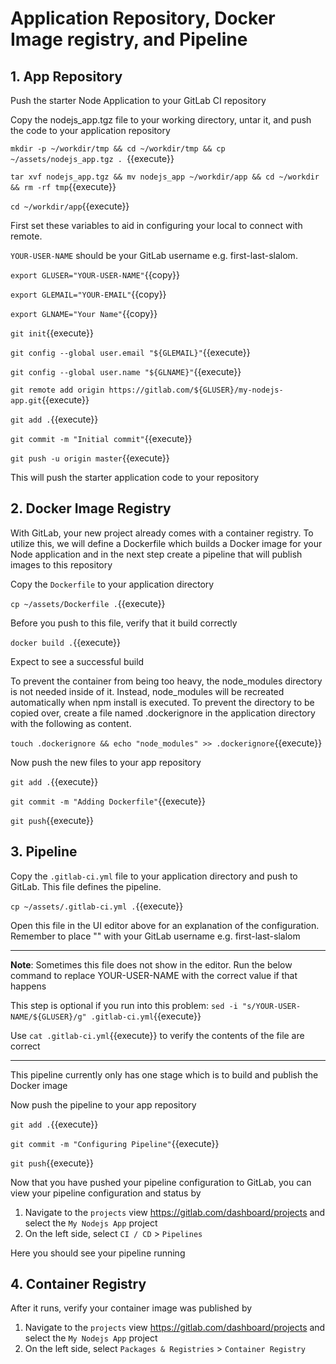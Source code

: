 # Application Repository, Docker Image registry, and Pipeline

## 1. App Repository

Push the starter Node Application to your GitLab CI repository

Copy the nodejs_app.tgz file to your working directory, untar it, and push the code to your application repository

`mkdir -p ~/workdir/tmp && cd ~/workdir/tmp && cp ~/assets/nodejs_app.tgz . `{{execute}}

`tar xvf nodejs_app.tgz && mv nodejs_app ~/workdir/app && cd ~/workdir && rm -rf tmp`{{execute}}

`cd ~/workdir/app`{{execute}}

First set these variables to aid in configuring your local to connect with remote.

`YOUR-USER-NAME` should be your GitLab username e.g. first-last-slalom.

`export GLUSER="YOUR-USER-NAME"`{{copy}}

`export GLEMAIL="YOUR-EMAIL"`{{copy}}

`export GLNAME="Your Name"`{{copy}}

`git init`{{execute}}

`git config --global user.email "${GLEMAIL}"`{{execute}}

`git config --global user.name "${GLNAME}"`{{execute}}

`git remote add origin https://gitlab.com/${GLUSER}/my-nodejs-app.git`{{execute}}

`git add .`{{execute}}

`git commit -m "Initial commit"`{{execute}}

`git push -u origin master`{{execute}}

This will push the starter application code to your repository

## 2. Docker Image Registry

With GitLab, your new project already comes with a container registry. To utilize this, we will define a Dockerfile which builds a Docker image for your Node application and in the next step create a pipeline that will publish images to this repository

Copy the `Dockerfile` to your application directory

`cp ~/assets/Dockerfile .`{{execute}}

Before you push to this file, verify that it build correctly

`docker build .`{{execute}}

Expect to see a successful build

To prevent the container from being too heavy, the node_modules directory is not needed inside of it. Instead, node_modules will be recreated automatically when npm install is executed. To prevent the directory to be copied over, create a file named .dockerignore in the application directory with the following as content.

`touch .dockerignore && echo "node_modules" >> .dockerignore`{{execute}}

Now push the new files to your app repository

`git add .`{{execute}}

`git commit -m "Adding Dockerfile"`{{execute}}

`git push`{{execute}}

## 3. Pipeline

Copy the `.gitlab-ci.yml` file to your application directory and push to GitLab. This file defines the pipeline.

`cp ~/assets/.gitlab-ci.yml .`{{execute}}

Open this file in the UI editor above for an explanation of the configuration. Remember to place "<YOU-USER-NAME>" with your GitLab username e.g. first-last-slalom

---

**Note**: Sometimes this file does not show in the editor. Run the below command to replace YOUR-USER-NAME with the correct value if that happens

This step is optional if you run into this problem: `sed -i "s/YOUR-USER-NAME/${GLUSER}/g" .gitlab-ci.yml`{{execute}}

Use `cat .gitlab-ci.yml`{{execute}} to verify the contents of the file are correct

---

This pipeline currently only has one stage which is to build and publish the Docker image

Now push the pipeline to your app repository

`git add .`{{execute}}

`git commit -m "Configuring Pipeline"`{{execute}}

`git push`{{execute}}

Now that you have pushed your pipeline configuration to GitLab, you can view your pipeline configuration and status by
1. Navigate to the `projects` view https://gitlab.com/dashboard/projects and select the `My Nodejs App` project
1. On the left side, select `CI / CD` > `Pipelines`

Here you should see your pipeline running

## 4. Container Registry

After it runs, verify your container image was published by
1. Navigate to the `projects` view https://gitlab.com/dashboard/projects and select the `My Nodejs App` project
1. On the left side, select `Packages & Registries` > `Container Registry`

